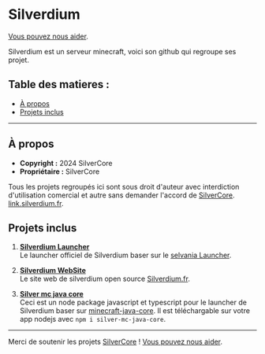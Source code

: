 # Silverdium
[Vous pouvez nous aider](https://tipeee.com/silverdium).

Silverdium est un serveur minecraft, voici son github qui regroupe ses projet.

## Table des matieres :
  - [À propos](#À-propos)
  - [Projets inclus](#Projets-inclus)
---


## À propos
- **Copyright :** 2024 SilverCore
- **Propriétaire :** SilverCore

Tous les projets regroupés ici sont sous droit d'auteur avec interdiction d'utilisation comercial et autre sans demander l'accord de [SilverCore](https://github.com/SilverCore-Git).
[link.silverdium.fr](https://link.silverdium.fr).


## Projets inclus

1. **[Silverdium Launcher](https://github.com/Philippeletug/Silverdium-Launcher)**  
   Le launcher officiel de Silverdium baser sur le [selvania Launcher](https://github.com/luuxis/selvania-Launcher).

2. **[Silverdium WebSite](https://silverdium.fr)**  
   Le site web de silverdium open source [Silverdium.fr](https://silverdium.fr).


3. **[Silver mc java core](https://www.npmjs.com/package/silver-mc-java-core)**  
   Ceci est un node package javascript et typescript pour le launcher de Silverdium baser sur [minecraft-java-core](https://github.com/luuxis/minecraft-java-core/).
   Il est téléchargable sur votre app nodejs avec ```npm i silver-mc-java-core```.



---

Merci de soutenir les projets [SilverCore](https://core.silverdium.fr) !
[Vous pouvez nous aider](https://tipeee.com/silverdium).
